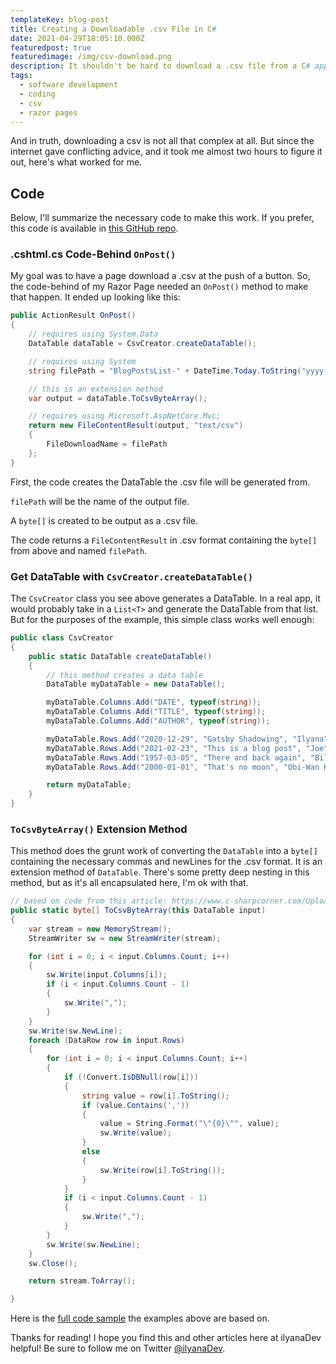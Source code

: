 ```yaml
---
templateKey: blog-post
title: Creating a Downloadable .csv File in C#
date: 2021-04-29T18:05:10.000Z
featuredpost: true
featuredimage: /img/csv-download.png
description: It shouldn't be hard to download a .csv file from a C# application. Not really.
tags:
  - software development
  - coding
  - csv
  - razor pages
---
```


And in truth, downloading a csv is not all that complex at all. But since the internet gave conflicting advice, and it took me almost two hours to figure it out, here's what worked for me.

## Code

Below, I'll summarize the necessary code to make this work. If you prefer, this code is available in [this GitHub repo](https://github.com/ilyanaDev/CSVDownload).

### .cshtml.cs Code-Behind `OnPost()`

My goal was to have a page download a .csv at the push of a button. So, the code-behind of my Razor Page needed an `OnPost()` method to make that happen. It ended up looking like this:

```csharp
public ActionResult OnPost()
{
    // requires using System.Data
    DataTable dataTable = CsvCreator.createDataTable();

    // requires using System
    string filePath = "BlogPostsList-" + DateTime.Today.ToString("yyyy-MM-dd") + ".csv";

    // this is an extension method
    var output = dataTable.ToCsvByteArray();

    // requires using Microsoft.AspNetCore.Mvc;
    return new FileContentResult(output, "text/csv")
    {
        FileDownloadName = filePath
    };
}
```

First, the code creates the DataTable the .csv file will be generated from.

`filePath` will be the name of the output file.

A `byte[]` is created to be output as a .csv file.

The code returns a `FileContentResult` in .csv format containing the `byte[]` from above and named `filePath`.

### Get DataTable with `CsvCreator.createDataTable()`

The `CsvCreator` class you see above generates a DataTable. In a real app, it would probably take in a `List<T>` and generate the DataTable from that list. But for the purposes of the example, this simple class works well enough:

```csharp
public class CsvCreator
{
    public static DataTable createDataTable()
    {
        // this method creates a data table
        DataTable myDataTable = new DataTable();

        myDataTable.Columns.Add("DATE", typeof(string));
        myDataTable.Columns.Add("TITLE", typeof(string));
        myDataTable.Columns.Add("AUTHOR", typeof(string));

        myDataTable.Rows.Add("2020-12-29", "Gatsby Shadowing", "Ilyana");        
        myDataTable.Rows.Add("2021-02-23", "This is a blog post", "Joe");
        myDataTable.Rows.Add("1957-03-05", "There and back again", "Bilbo Baggins");
        myDataTable.Rows.Add("2000-01-01", "That's no moon", "Obi-Wan Kenobi");

        return myDataTable;
    } 
}
```

### `ToCsvByteArray()` Extension Method

This method does the grunt work of converting the `DataTable` into a `byte[]` containing the necessary commas and newLines for the .csv format. It is an extension method of `DataTable`. There's some pretty deep nesting in this method, but as it's all encapsulated here, I'm ok with that.

```csharp
// based on code from this article: https://www.c-sharpcorner.com/UploadFile/deveshomar/export-datatable-to-csv-using-extension-method/
public static byte[] ToCsvByteArray(this DataTable input)
{
    var stream = new MemoryStream();
    StreamWriter sw = new StreamWriter(stream);

    for (int i = 0; i < input.Columns.Count; i++)
    {
        sw.Write(input.Columns[i]);
        if (i < input.Columns.Count - 1)
        {
            sw.Write(",");
        }
    }
    sw.Write(sw.NewLine);
    foreach (DataRow row in input.Rows)
    {
        for (int i = 0; i < input.Columns.Count; i++)
        {
            if (!Convert.IsDBNull(row[i]))
            {
                string value = row[i].ToString();
                if (value.Contains(','))
                {
                    value = String.Format("\"{0}\"", value);
                    sw.Write(value);
                }
                else
                {
                    sw.Write(row[i].ToString());
                }
            }
            if (i < input.Columns.Count - 1)
            {
                sw.Write(",");
            }
        }
        sw.Write(sw.NewLine);
    }
    sw.Close();

    return stream.ToArray();

}
```

Here is the [full code sample](https://github.com/ilyanaDev/CSVDownload) the examples above are based on.

Thanks for reading! I hope you find this and other articles here at ilyanaDev helpful! Be sure to follow me on Twitter [@ilyanaDev](https://twitter.com/ilyanaDev).
